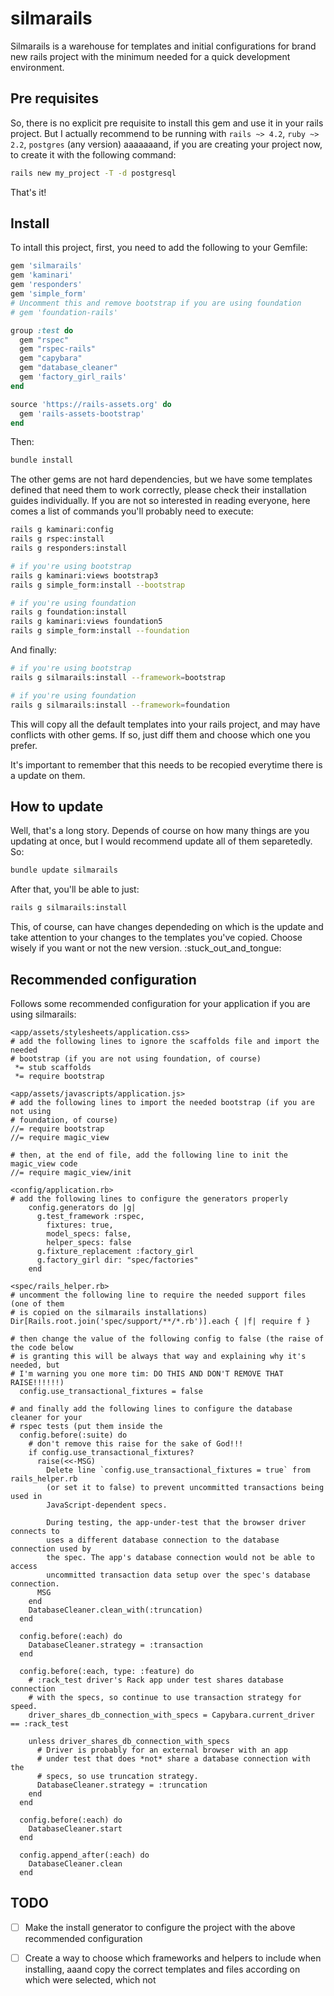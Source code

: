 # silmarails

Silmarails is a warehouse for templates and initial configurations for
brand new rails project with the minimum needed for a quick development
environment.

## Pre requisites

So, there is no explicit pre requisite to install this gem and use it in your
rails project. But I actually recommend to be running with `rails ~> 4.2`,
`ruby ~> 2.2`, `postgres` (any version) aaaaaaand, if you are creating your
project now, to create it with the following command:

```bash
rails new my_project -T -d postgresql
```

That's it!

## Install

To intall this project, first, you need to add the following to your Gemfile:

```ruby
gem 'silmarails'
gem 'kaminari'
gem 'responders'
gem 'simple_form'
# Uncomment this and remove bootstrap if you are using foundation
# gem 'foundation-rails'

group :test do
  gem "rspec"
  gem "rspec-rails"
  gem "capybara"
  gem "database_cleaner"
  gem 'factory_girl_rails'
end

source 'https://rails-assets.org' do
  gem 'rails-assets-bootstrap'
end
```

Then:

```bash
bundle install
```

The other gems are not hard dependencies, but we have some templates defined
that need them to work correctly, please check their installation guides
individually. If you are not so interested in reading everyone, here comes a
list of commands you'll probably need to execute:

```bash
rails g kaminari:config
rails g rspec:install
rails g responders:install

# if you're using bootstrap
rails g kaminari:views bootstrap3
rails g simple_form:install --bootstrap

# if you're using foundation
rails g foundation:install
rails g kaminari:views foundation5
rails g simple_form:install --foundation
```

And finally:

```bash
# if you're using bootstrap
rails g silmarails:install --framework=bootstrap

# if you're using foundation
rails g silmarails:install --framework=foundation
```

This will copy all the default templates into your rails project, and may have
conflicts with other gems. If so, just diff them and choose which one you
prefer.

It's important to remember that this needs to be recopied everytime there is a
update on them.

## How to update

Well, that's a long story. Depends of course on how many things are you updating
at once, but I would recommend update all of them separetedly. So:

```bash
bundle update silmarails
```

After that, you'll be able to just:


```bash
rails g silmarails:install
```

This, of course, can have changes dependeding on which is the update and take
attention to your changes to the templates you've copied. Choose wisely if you
want or not the new version. :stuck_out_and_tongue:

## Recommended configuration

Follows some recommended configuration for your application if you are using
silmarails:

```
<app/assets/stylesheets/application.css>
# add the following lines to ignore the scaffolds file and import the needed
# bootstrap (if you are not using foundation, of course)
 *= stub scaffolds
 *= require bootstrap

<app/assets/javascripts/application.js>
# add the following lines to import the needed bootstrap (if you are not using
# foundation, of course)
//= require bootstrap
//= require magic_view

# then, at the end of file, add the following line to init the magic_view code
//= require magic_view/init

<config/application.rb>
# add the following lines to configure the generators properly
    config.generators do |g|
      g.test_framework :rspec,
        fixtures: true,
        model_specs: false,
        helper_specs: false
      g.fixture_replacement :factory_girl
      g.factory_girl dir: "spec/factories"
    end

<spec/rails_helper.rb>
# uncomment the following line to require the needed support files (one of them
# is copied on the silmarails installations)
Dir[Rails.root.join('spec/support/**/*.rb')].each { |f| require f }

# then change the value of the following config to false (the raise of the code below
# is granting this will be always that way and explaining why it's needed, but
# I'm warning you one more tim: DO THIS AND DON'T REMOVE THAT RAISE!!!!!!)
  config.use_transactional_fixtures = false

# and finally add the following lines to configure the database cleaner for your
# rspec tests (put them inside the
  config.before(:suite) do
    # don't remove this raise for the sake of God!!!
    if config.use_transactional_fixtures?
      raise(<<-MSG)
        Delete line `config.use_transactional_fixtures = true` from rails_helper.rb
        (or set it to false) to prevent uncommitted transactions being used in
        JavaScript-dependent specs.

        During testing, the app-under-test that the browser driver connects to
        uses a different database connection to the database connection used by
        the spec. The app's database connection would not be able to access
        uncommitted transaction data setup over the spec's database connection.
      MSG
    end
    DatabaseCleaner.clean_with(:truncation)
  end

  config.before(:each) do
    DatabaseCleaner.strategy = :transaction
  end

  config.before(:each, type: :feature) do
    # :rack_test driver's Rack app under test shares database connection
    # with the specs, so continue to use transaction strategy for speed.
    driver_shares_db_connection_with_specs = Capybara.current_driver == :rack_test

    unless driver_shares_db_connection_with_specs
      # Driver is probably for an external browser with an app
      # under test that does *not* share a database connection with the
      # specs, so use truncation strategy.
      DatabaseCleaner.strategy = :truncation
    end
  end

  config.before(:each) do
    DatabaseCleaner.start
  end

  config.append_after(:each) do
    DatabaseCleaner.clean
  end
```

## TODO

- [ ] Make the install generator to configure the project with the above
recommended configuration
- [ ] Create a way to choose which frameworks and helpers to include when
installing, aaand copy the correct templates and files according on which were
selected, which not

